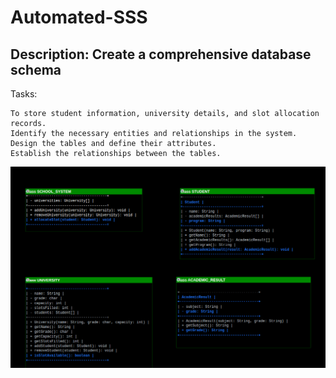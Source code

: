 # Automated-SSS

## Description: Create a comprehensive database schema
Tasks:

    To store student information, university details, and slot allocation records.
    Identify the necessary entities and relationships in the system.
    Design the tables and define their attributes.
    Establish the relationships between the tables.

   ![Screenshot from 2023-09-24 16-44-34.png](drawio%2FScreenshot%20from%202023-09-24%2016-44-34.png)